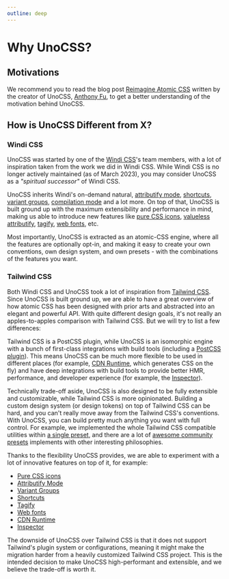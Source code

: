 ```yaml
---
outline: deep
---
```


# Why UnoCSS?

## Motivations

We recommend you to read the blog post [Reimagine Atomic CSS](https://antfu.me/posts/reimagine-atomic-css) written by the creator of UnoCSS, [Anthony Fu](https://antfu.me/), to get a better understanding of the motivation behind UnoCSS.

## How is UnoCSS Different from X?

### Windi CSS

UnoCSS was started by one of the [Windi CSS](https://windicss.org/)'s team members, with a lot of inspiration taken from the work we did in Windi CSS. While Windi CSS is no longer actively maintained (as of March 2023), you may consider UnoCSS as a *"spiritual successor"* of Windi CSS.

UnoCSS inherits Windi's on-demand natural, [attributify mode](/presets/attributify), [shortcuts](/config/shortcuts), [variant groups](/transformers/variant-group), [compilation mode](/transformers/compile-class) and a lot more. On top of that, UnoCSS is built ground up with the maximum extensibility and performance in mind, making us able to introduce new features like [pure CSS icons](/presets/icons), [valueless attributify](/presets/attributify#valueless-attributify), [tagify](/presets/tagify), [web fonts](/presets/web-fonts), etc.

Most importantly, UnoCSS is extracted as an atomic-CSS engine, where all the features are optionally opt-in, and making it easy to create your own conventions, own design system, and own presets - with the combinations of the features you want.

### Tailwind CSS

Both Windi CSS and UnoCSS took a lot of inspiration from [Tailwind CSS](https://tailwindcss.com/). Since UnoCSS is built ground up, we are able to have a great overview of how atomic CSS has been designed with prior arts and abstracted into an elegant and powerful API. With quite different design goals, it's not really an apples-to-apples comparison with Tailwind CSS. But we will try to list a few differences:

Tailwind CSS is a PostCSS plugin, while UnoCSS is an isomorphic engine with a bunch of first-class integrations with build tools (including a [PostCSS plugin](/integrations/postcss)). This means UnoCSS can be much more flexible to be used in different places (for example, [CDN Runtime](/integrations/runtime), which generates CSS on the fly) and have deep integrations with build tools to provide better HMR, performance, and developer experience (for example, the [Inspector](/tools/inspector)).

Technically trade-off aside, UnoCSS is also designed to be fully extensible and customizable, while Tailwind CSS is more opinionated. Building a custom design system (or design tokens) on top of Tailwind CSS can be hard, and you can't really move away from the Tailwind CSS's conventions. With UnoCSS, you can build pretty much anything you want with full control. For example, we implemented the whole Tailwind CSS compatible utilities within [a single preset](/presets/wind), and there are a lot of [awesome community presets](/presets/community) implements with other interesting philosophies.

Thanks to the flexibility UnoCSS provides, we are able to experiment with a lot of innovative features on top of it, for example:

- [Pure CSS icons](/presets/icons)
- [Attributify Mode](/presets/attributify)
- [Variant Groups](/transformers/variant-group)
- [Shortcuts](/config/shortcuts)
- [Tagify](/presets/tagify)
- [Web fonts](/presets/web-fonts)
- [CDN Runtime](/integrations/runtime)
- [Inspector](/tools/inspector)

The downside of UnoCSS over Tailwind CSS is that it does not support Tailwind's plugin system or configurations, meaning it might make the migration harder from a heavily customized Tailwind CSS project. This is the intended decision to make UnoCSS high-performant and extensible, and we believe the trade-off is worth it.
